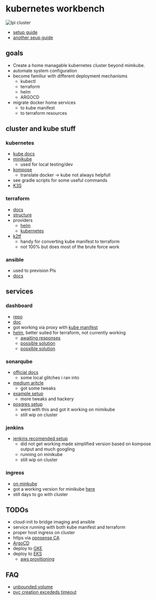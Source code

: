 # kubernetes workbench

![lpi cluster](docs/img/pi-kube.jpg?raw=true)

- [setup guide](https://anthonynsimon.com/blog/kubernetes-cluster-raspberry-pi/)
- [another seup guide](https://blog.alexellis.io/self-hosting-kubernetes-on-your-raspberry-pi/)

## goals

- Create a home managable kubernetes cluster beyond mimkube.
- automate system configuration
- become familiur with different deployment mechanisms
  - kubectl
  - terraform
  - helm
  - ARGOCD
- migrate docker home services
  - to kube manifest
  - to terraform resources

## cluster and kube stuff

### kubernetes

- [kube docs](https://kubernetes.io/docs/home/)
- [minikube](https://minikube.sigs.k8s.io/docs/)
  - used for local testing/dev
- [kompose](https://kubernetes.io/docs/tasks/configure-pod-container/translate-compose-kubernetes/) 
  - translate docker -> kube not always helpfull
- see gradle scripts for some useful commands
- [K3S](https://docs.k3s.io/)

### terraform

- [docs](https://developer.hashicorp.com/terraform?ajs_aid=cbf6f5d7-2a05-47c6-8353-14ea3695c4c4&product_intent=terraform)
- [structure](https://developer.hashicorp.com/terraform/language/modules/develop/structure)
- providers
  - [helm](https://registry.terraform.io/providers/hashicorp/helm/latest/docs)
  - [kubernetes](https://registry.terraform.io/providers/hashicorp/kubernetes/latest/docs)
- [k2tf](https://github.com/sl1pm4t/k2tf)
  - handy for converting kube manifest to terraform
  - not 100% but does most of the brute force work

### ansible

- used to prevision PIs
- [docs](https://access.redhat.com/documentation/en-us/red_hat_ansible_automation_platform/2.4)

## services

### dashboard

- [repo](https://github.com/kubernetes/dashboard/tree/master)
- [doc](https://kubernetes.io/docs/tasks/access-application-cluster/web-ui-dashboard/)
- got working via proxy with [kube manifest](https://github.com/kubernetes/dashboard/releases/tag/v3.0.0-alpha0)
- [helm](https://artifacthub.io/packages/helm/k8s-dashboard/kubernetes-dashboard), better suited for terraform, not currently working
  - [awaiting responses](https://discuss.kubernetes.io/t/getting-error-trying-to-access-dashoard-helm-install/25651)
  - [possible solution](https://dev.to/garis_space/terraform-and-helm-to-deploy-the-kubernetes-dashboard-1dpl)
  - [possible solution](https://opensource.com/article/21/8/terraform-deploy-helm)

### sonarqube

- [official docs](https://docs.sonarsource.com/sonarqube/latest/setup-and-upgrade/deploy-on-kubernetes/deploy-sonarqube-on-kubernetes/?gads_campaign=SQ-Hroi-PMax&gads_ad_group=Global&gads_keyword=&gclid=EAIaIQobChMIj7njhtaugQMVLofCCB1hZgc_EAAYAiAAEgLCnfD_BwE)
  - some local glitches i ran into
- [medium aritcle](https://medium.com/codex/easy-deploy-sonarqube-on-kubernetes-with-yaml-configuration-27f5adc8de90)
  - got some tweaks
- [example setup](https://github.com/doctor500/sonarqube-on-kubernetes)
  - more tweaks and hackery
- [posgres setup](https://adamtheautomator.com/postgres-to-kubernetes/)
  - went with this and got it working on mimikube
  - still wip on cluster

### jenkins

- [jenkins recomended setup](https://www.jenkins.io/doc/book/installing/kubernetes/)
  - did not get working made simplified version based on kompose output and much googling
  - running on minikube
  - still wip on cluster

### ingress

- [on minkube](https://kubernetes.io/docs/tasks/access-application-cluster/ingress-minikube/)
- got a working version for minikube [here](https://stackoverflow.com/questions/51751462/nginx-ingress-jenkins-path-rewrite-configuration-not-working)
- still days to go with cluster

## TODOs

- cloud-init to bridge imaging and ansible
- service running with both kube manifest and terraform
- proper host ingress on cluster
- https via [opnsense CA](https://www.ssltrust.com/help/setup-guides/use-opnsense-ca-certificate-authority)
- [ArgoCD](https://argo-cd.readthedocs.io/en/stable/getting_started/)
- deploy to [GKE](https://cloud.google.com/kubernetes-engine/)
- deploy to [EKS](https://aws.amazon.com/eks/)
  - [aws provitioning](https://stackoverflow.com/questions/75758115/persistentvolumeclaim-is-stuck-waiting-for-a-volume-to-be-created-either-by-ex)

## FAQ

- [unbounded volume](https://stackoverflow.com/questions/60774220/kubernetes-pod-has-unbound-immediate-persistentvolumeclaims)
- [pvc creation excededs timeout](https://github.com/hashicorp/terraform-provider-kubernetes/issues/1349)
